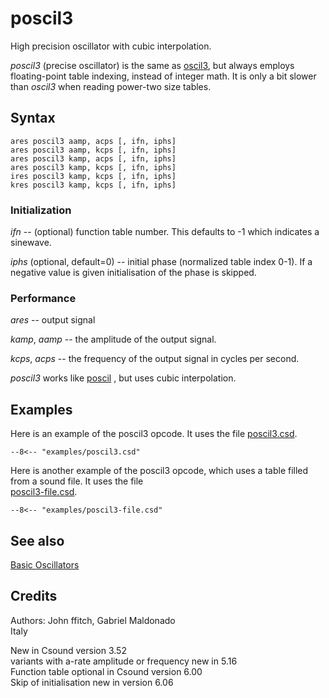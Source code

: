<!--
id:poscil3
category:Signal Generators:Basic Oscillators
-->
# poscil3
High precision oscillator with cubic interpolation.

_poscil3_ (precise oscillator) is the same as [oscil3](../../opcodes/oscil3), but
always employs floating-point table indexing, instead of integer math.
It is only a bit slower than _oscil3_ when reading power-two size tables.  

## Syntax
```csound-orc
ares poscil3 aamp, acps [, ifn, iphs]
ares poscil3 aamp, kcps [, ifn, iphs]
ares poscil3 kamp, acps [, ifn, iphs]
ares poscil3 kamp, kcps [, ifn, iphs]
ires poscil3 kamp, kcps [, ifn, iphs]
kres poscil3 kamp, kcps [, ifn, iphs]
```

### Initialization
_ifn_ -- (optional) function table number.  This
      defaults to -1 which indicates a sinewave.  
  
_iphs_ (optional, default=0) -- initial phase (normalized table index 0-1).  If a negative value is given
      initialisation of the phase is skipped.  

### Performance
_ares_ -- output signal  
  
_kamp_, _aamp_ -- the amplitude of the output signal.  
  
_kcps_, _acps_ -- the frequency of the output signal in cycles per second.  
  
_poscil3_ works like  [poscil](../../opcodes/poscil) , but uses cubic interpolation.  

## Examples
Here is an example of the poscil3 opcode. It uses the file [poscil3.csd](../../examples/poscil3.csd).
``` csound-orc title="Example of the poscil3 opcode." linenums="1"
--8<-- "examples/poscil3.csd"
```
Here is another example of the poscil3 opcode, which uses a
      table filled from a sound file. It uses the file  
      [poscil3-file.csd](../../examples/poscil3-file.csd).
``` csound-orc title="Another example of the poscil3 opcode." linenums="1"
--8<-- "examples/poscil3-file.csd"
```

## See also
[Basic Oscillators](../../siggen/basic)  

## Credits
  
Authors: John ffitch, Gabriel Maldonado  
Italy  
  
New in Csound version 3.52  
variants with a-rate amplitude or frequency new in
     5.16  
Function table optional in Csound version 6.00  
Skip of initialisation new in version 6.06
